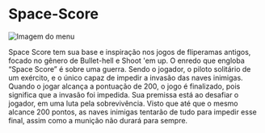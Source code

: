 # Space-Score
![Imagem do menu](https://github.com/JairoRivers/Space-Score/assets/88988394/2c6c7a1d-c30a-4e88-8792-4d7090905fe1)

Space Score tem sua base e inspiração nos jogos de fliperamas antigos, focado no gênero de Bullet-hell e Shoot 'em up.
O enredo que engloba “Space Score” é sobre uma guerra. Sendo o jogador, o piloto solitário de um exército, e o único capaz de impedir a invasão das naves inimigas. Quando o jogar alcança a pontuação de 200, o jogo é finalizado, pois significa que a invasão foi impedida.
Sua premissa está ao desafiar o jogador, em uma luta pela sobrevivência. Visto que até que o mesmo alcance 200 pontos, as naves inimigas tentarão de tudo para impedir esse final, assim como a munição não durará para sempre.
